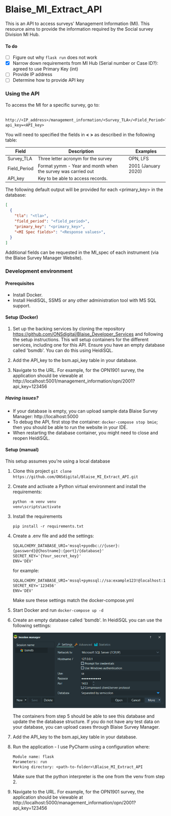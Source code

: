 # Blaise_MI_Extract_API
This is an API to access surveys' Management Information (MI). This resource aims to provide the information required by the Social survey Division MI Hub. 
#### To do
- [ ] Figure out why ```flask run``` does not work
- [X] Narrow down requirements from MI Hub (Serial number or Case ID?): agreed to use Primary Key (int)
- [ ] Provide IP address
- [ ] Determine how to provide API key

### Using the API
To access the MI for a specific survey, go to: 
```
   http://<IP_address>/management_information/<Survey_TLA>/<Field_Period>?api_key=<API_key>
```
You will need to specified the fields in <b>< ></b> as described in the following table:

| Field | Description | Examples
|-------|-------------|--------
| Survey_TLA | Three letter acronym for the survey | OPN, LFS |
| Field_Period | Format yymm - Year and month when the survey was carried out| 2001 (January 2020) |
| API_key | Key to be able to access records.

The following default output will be provided for each <primary_key> in the database:
```json
[
  {
    "tla": "<tla>", 
    "field_period": "<field_period>", 
    "primary_key": "<primary_key>", 
    "<MI Spec fields>": "<Response values>",
  }
]
```
Additional fields can be requested in the MI_spec of each instrument (via the Blaise Survey Manager Website). 

### Development environment

#### Prerequisites
- Install Docker.
- Install HeidiSQL, SSMS or any other administration tool with MS SQL support. 

#### Setup (Docker)
1. Set up the backing services by cloning the repository https://github.com/ONSdigital/Blaise_Developer_Services
and following the setup instructions. This will setup containers for the different services, including one for this API. 
Ensure you have an empty database called 'bsmdb'. You can do this using HeidiSQL.

2. Add the API_key to the bsm.api_key table in your database.
3. Navigate to the URL. For example, for the OPN1901 survey, the application should be viewable at http://localhost:5001/management_information/opn/2001?api_key=123456

##### Having issues?
- If your database is empty, you can upload sample data Blaise Survey Manager: http://localhost:5000
- To debug the API, first stop the container: ```docker-compose stop bmie```;
 then you should be able to run the website in your IDE.
- When restarting the database container, you might need to close and reopen HeidiSQL.



#### Setup (manual)
This setup assumes you're using a local database
1. Clone this project ```git clone https://github.com/ONSdigital/Blaise_MI_Extract_API.git```

2. Create and activate a Python virtual environment and install the requirements: 
    ```
    python -m venv venv 
    venv\scripts\activate
    ```

3. Install the requirements
    ```.env
    pip install -r requirements.txt
    ```
 
4. Create a .env file and add the settings:
    ```.env
    SQLALCHEMY_DATABASE_URI='mssql+pyodbc://{user}:{password}@{hostname}:{port}/{database}'
    SECRET_KEY='{Your_secret_key}'  
    ENV='DEV'  
    ```
    for example: 
    ```.env
    SQLALCHEMY_DATABASE_URI='mssql+pymssql://sa:example123!@localhost:1433/bsmdb'
    SECRET_KEY='123456'
    ENV='DEV'
    ```
   Make sure these settings match the docker-compose.yml
5. Start Docker and run ```docker-compose up -d```
6. Create an empty database called 'bsmdb'. In HeidiSQL you can use the following settings:

    ![picture](settings_templates/img/bsmdb_HeidiSQL.PNG)

    The containers from step 5 should be able to see this database and update the the database structure. 
    If you do not have any test data on your database, you can upload cases through Blaise Survey Manager.
7. Add the API_key to the bsm.api_key table in your database. 
8. Run the application - I use PyCharm using a configuration where:
    ```text
    Module name: flask
    Parameters: run
    Working directory: <path-to-folder>\Blaise_MI_Extract_API
    ```
    Make sure that the python interpreter is the one from the venv from step 2. 
9. Navigate to the URL. For example, for the OPN1901 survey, the application should be viewable at http://localhost:5000/management_information/opn/2001?api_key=123456



